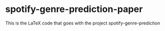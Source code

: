 # spotify-genre-prediction-paper
This is the LaTeX code that goes with the project spotify-genre-prediction

